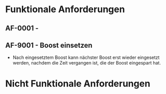 # Funktionale Anforderungen

## AF-0001 -

## AF-9001 - Boost einsetzen

- Nach eingesetztem Boost kann nächster Boost erst wieder eingesetzt werden, nachdem die Zeit vergangen ist, die der Boost eingespart hat.

# Nicht Funktionale Anforderungen
